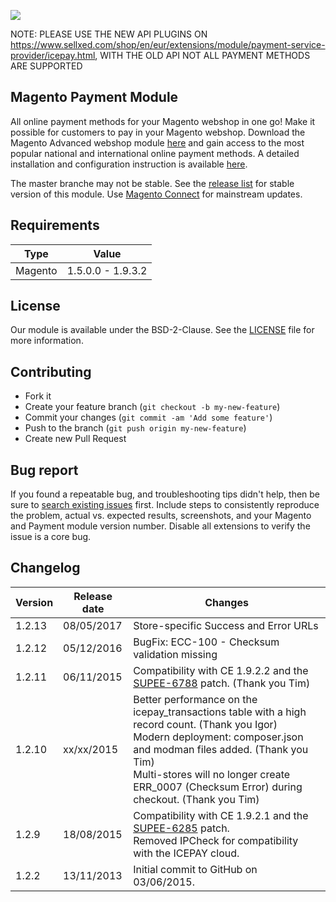 ![]( https://icepay.com/app/themes/icepay/dist/images/logos/logo_icepay.svg)

NOTE: PLEASE USE THE NEW API PLUGINS ON https://www.sellxed.com/shop/en/eur/extensions/module/payment-service-provider/icepay.html, WITH THE OLD API NOT ALL PAYMENT METHODS ARE SUPPORTED

## Magento Payment Module

All online payment methods for your Magento webshop in one go! Make it possible for customers to pay in your Magento webshop. Download the Magento Advanced webshop module [here](https://github.com/ICEPAY/Magento/releases) and gain access to the most popular national and international online payment methods. A detailed installation and configuration instruction is available [here](https://github.com/ICEPAY/Magento/wiki).

The master branche may not be stable. See the [release list](https://github.com/ICEPAY/Magento/releases) for stable version of this module. Use [Magento Connect](http://www.magentocommerce.com/magento-connect/icepay-payment-advanced.html) for mainstream updates.

## Requirements

Type       | Value
---------- | ------------------
Magento    | 1.5.0.0 - 1.9.3.2

## License

Our module is available under the BSD-2-Clause. See the [LICENSE](https://github.com/ICEPAY/Magento/blob/master/LICENSE) file for more information.

## Contributing

* Fork it
* Create your feature branch (`git checkout -b my-new-feature`)
* Commit your changes (`git commit -am 'Add some feature'`)
* Push to the branch (`git push origin my-new-feature`)
* Create new Pull Request

## Bug report

If you found a repeatable bug, and troubleshooting tips didn't help, then be sure to [search existing issues](https://github.com/ICEPAY/Magento/issues) first. Include steps to consistently reproduce the problem, actual vs. expected results, screenshots, and your Magento and Payment module version number. Disable all extensions to verify the issue is a core bug.

## Changelog

Version      | Release date   | Changes
------------ | -------------- | ------------------------
1.2.13       | 08/05/2017     | Store-specific Success and Error URLs
1.2.12       | 05/12/2016     | BugFix: ECC-100 - Checksum validation missing
1.2.11       | 06/11/2015     | Compatibility with CE 1.9.2.2 and the [SUPEE-6788](https://magento.com/security/patches/supee-6788) patch. (Thank you Tim)
1.2.10       | xx/xx/2015     | Better performance on the icepay_transactions table with a high record count. (Thank you Igor)<br>Modern deployment: composer.json and modman files added. (Thank you Tim)<br>Multi-stores will no longer create ERR_0007 (Checksum Error) during checkout. (Thank you Tim)
1.2.9        | 18/08/2015     | Compatibility with CE 1.9.2.1 and the [SUPEE-6285](http://merch.docs.magento.com/ce/user_guide/Magento_Community_Edition_User_Guide.html#magento/patch-releases-2015.html) patch.<br>Removed IPCheck for compatibility with the ICEPAY cloud.
1.2.2        | 13/11/2013     | Initial commit to GitHub on 03/06/2015.
